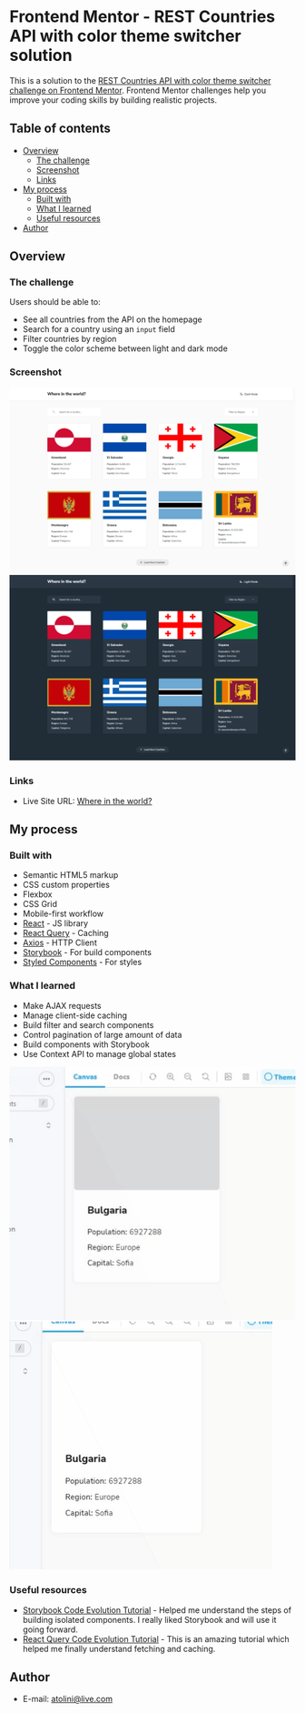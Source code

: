 # Frontend Mentor - REST Countries API with color theme switcher solution

This is a solution to the [REST Countries API with color theme switcher challenge on Frontend Mentor](https://www.frontendmentor.io/challenges/rest-countries-api-with-color-theme-switcher-5cacc469fec04111f7b848ca). Frontend Mentor challenges help you improve your coding skills by building realistic projects. 

## Table of contents

- [Overview](#overview)
  - [The challenge](#the-challenge)
  - [Screenshot](#screenshot)
  - [Links](#links)
- [My process](#my-process)
  - [Built with](#built-with)
  - [What I learned](#what-i-learned)
  - [Useful resources](#useful-resources)
- [Author](#author)

## Overview

### The challenge

Users should be able to:

- See all countries from the API on the homepage
- Search for a country using an `input` field
- Filter countries by region
- Toggle the color scheme between light and dark mode 

### Screenshot

![](./screenshot1.png)
![](./screenshot2.png)

### Links

- Live Site URL: [Where in the world?](https://rest-coutries-api.web.app/)

## My process

### Built with

- Semantic HTML5 markup
- CSS custom properties
- Flexbox
- CSS Grid
- Mobile-first workflow
- [React](https://reactjs.org/) - JS library
- [React Query](https://tanstack.com/query/v4/?from=reactQueryV3&original=https://react-query-v3.tanstack.com/) - Caching
- [Axios](https://axios-http.com/ptbr/docs/intro) - HTTP Client
- [Storybook](https://storybook.js.org/) - For build components
- [Styled Components](https://styled-components.com/) - For styles

### What I learned

- Make AJAX requests
- Manage client-side caching
- Build filter and search components
- Control pagination of large amount of data
- Build components with Storybook
- Use Context API to manage global states

![](./storybook1.gif)
![](./storybook2.gif)

### Useful resources

- [Storybook Code Evolution Tutorial](https://www.youtube.com/playlist?list=PLC3y8-rFHvwhC-j3x3t9la8-GQJGViDQk) - Helped me understand the steps of building isolated components. I really liked Storybook and will use it going forward.
- [React Query Code Evolution Tutorial](https://www.youtube.com/playlist?list=PLC3y8-rFHvwjTELCrPrcZlo6blLBUspd2) - This is an amazing tutorial which helped me finally understand fetching and caching. 

## Author

- E-mail: <atolini@live.com>

